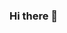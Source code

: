### Hi there 👋

<!--
**huhanwj/huhanwj** is a ✨ _special_ ✨ repository because its `README.md` (this file) appears on your GitHub profile.

Here are some ideas to get you started:

- 🔭 CUHK IE Undergraduate
- 🌱 I’m currently learning Reinforce Learning
- 💻 Working on Wireless Sensing
- 🤔 Headache with ath9k driver development
- 📫 How to reach me: huhanwj@gmail.com
- 😄 Pronouns: hhgg
- ⚡ Fun fact: 单推松糕 (松岡 茉優,  Matsuoka Mayu)

**实事求是！**

<a href="#">
    <img align="center" src="https://github-readme-stats.vercel.app/api?username=huhanwj&show_icons=true">
</a>

